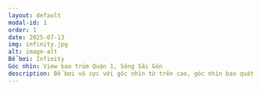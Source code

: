 ```yaml
---
layout: default
modal-id: 1
order: 1
date: 2025-07-13
img: infinity.jpg
alt: image-alt
Bể bơi: Infinity
Góc nhìn: View bao trùm Quận 1, Sông Sài Gòn
description: Bể bơi vô cực với góc nhìn từ trên cao, góc nhìn bao quát Quận 1, Hồ Chí Minh
---
```

